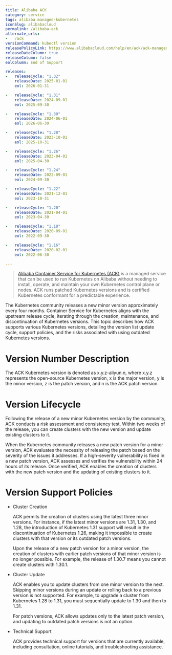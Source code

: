 ```yaml
---
title: Alibaba ACK
category: service
tags: alibaba managed-kubernetes
iconSlug: alibabacloud
permalink: /alibaba-ack
alternate_urls:
-   /ack
versionCommand: kubectl version
releasePolicyLink: https://www.alibabacloud.com/help/en/ack/ack-managed-and-ack-dedicated/user-guide/support-for-kubernetes-versions
releaseDateColumn: true
releaseColumn: false
eolColumn: End of Support

releases:
-   releaseCycle: "1.32"
    releaseDate: 2025-01-01
    eol: 2026-01-31

-   releaseCycle: "1.31"
    releaseDate: 2024-09-01
    eol: 2025-09-30

-   releaseCycle: "1.30"
    releaseDate: 2024-06-01
    eol: 2026-06-30

-   releaseCycle: "1.28"
    releaseDate: 2023-10-01
    eol: 2025-10-31

-   releaseCycle: "1.26"
    releaseDate: 2023-04-01
    eol: 2025-04-30

-   releaseCycle: "1.24"
    releaseDate: 2022-09-01
    eol: 2024-09-30

-   releaseCycle: "1.22"
    releaseDate: 2021-12-01
    eol: 2023-10-31

-   releaseCycle: "1.20"
    releaseDate: 2021-04-01
    eol: 2023-04-30

-   releaseCycle: "1.18"
    releaseDate: 2020-09-01
    eol: 2022-09-30

-   releaseCycle: "1.16"
    releaseDate: 2020-02-01
    eol: 2022-06-30

---
```


> [Alibaba Container Service for Kubernetes (ACK)](https://www.alibabacloud.com/en/product/kubernetes) is a managed service
> that can be used to run Kubernetes on Alibaba without needing to install, operate, and maintain your
> own Kubernetes control plane or nodes. ACK runs patched Kubernetes versions and is certified Kubernetes
> conformant for a predictable experience.


The Kubernetes community releases a new minor version approximately every four months. Container Service for Kubernetes aligns with the upstream release cycle, iterating through the creation, maintenance, and discontinuation of Kubernetes versions. This topic describes how ACK supports various Kubernetes versions, detailing the version list update cycle, support policies, and the risks associated with using outdated Kubernetes versions.

# Version Number Description
The ACK Kubernetes version is denoted as x.y.z-aliyun.n, where x.y.z represents the open-source Kubernetes version, x is the major version, y is the minor version, z is the patch version, and n is the ACK patch version.

# Version Lifecycle
Following the release of a new minor Kubernetes version by the community, ACK conducts a risk assessment and consistency test. Within two weeks of the release, you can create clusters with the new version and update existing clusters to it.

When the Kubernetes community releases a new patch version for a minor version, ACK evaluates the necessity of releasing the patch based on the severity of the issues it addresses. If a high-severity vulnerability is fixed in a new patch version, ACK assesses and verifies the vulnerability within 24 hours of its release. Once verified, ACK enables the creation of clusters with the new patch version and the updating of existing clusters to it.

# Version Support Policies

- Cluster Creation

  ACK permits the creation of clusters using the latest three minor versions. For instance, if the latest minor versions are 1.31, 1.30, and 1.28, the introduction of Kubernetes 1.31 support will result in the discontinuation of Kubernetes 1.26, making it impossible to create clusters with that version or its outdated patch versions.

  Upon the release of a new patch version for a minor version, the creation of clusters with earlier patch versions of that minor version is no longer possible. For example, the release of 1.30.7 means you cannot create clusters with 1.30.1.

- Cluster Update

  ACK enables you to update clusters from one minor version to the next. Skipping minor versions during an update or rolling back to a previous version is not supported. For example, to upgrade a cluster from Kubernetes 1.28 to 1.31, you must sequentially update to 1.30 and then to 1.31.

  For patch versions, ACK allows updates only to the latest patch version, and updating to outdated patch versions is not an option.

- Technical Support

  ACK provides technical support for versions that are currently available, including consultation, online tutorials, and troubleshooting assistance.

